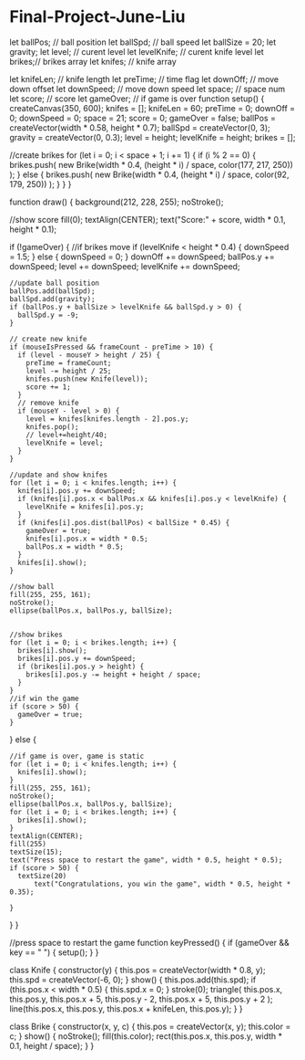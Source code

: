 # Final-Project-June-Liu
let ballPos; // ball position 
let ballSpd; // ball speed
let ballSize = 20;
let gravity; 
let level; // curent level
let levelKnife; // curent knife level
let brikes;// brikes array
let knifes; // knife array

let knifeLen; // knife length
let preTime; // time flag
let downOff; // move down offset 
let downSpeed; // move down speed
let space; // space num
let score; // score
let gameOver; // if game is over
function setup() {
  createCanvas(350, 600);
  knifes = [];
  knifeLen = 60;
  preTime = 0;
  downOff = 0;
  downSpeed = 0;
  space = 21;
  score = 0;
  gameOver = false;
  ballPos = createVector(width * 0.58, height * 0.7);
  ballSpd = createVector(0, 3);
  gravity = createVector(0, 0.3);
  level = height;
  levelKnife = height;
  brikes = [];
  
  //create brikes
  for (let i = 0; i < space + 1; i += 1) {
    if (i % 2 == 0) {
      brikes.push(
        new Brike(width * 0.4, (height * i) / space, color(177, 217, 250))
      );
    } else {
      brikes.push(
        new Brike(width * 0.4, (height * i) / space, color(92, 179, 250))
      );
    }
  }
}

function draw() {
  background(212, 228, 255);
  noStroke();
  
  //show score 
  fill(0);
  textAlign(CENTER);
  text("Score:" + score, width * 0.1, height * 0.1);
  
  if (!gameOver) {
    //if brikes move
    if (levelKnife < height * 0.4) {
      downSpeed = 1.5;
    } else {
      downSpeed = 0;
    }
    downOff += downSpeed;
    ballPos.y += downSpeed;
    level += downSpeed;
    levelKnife += downSpeed;
    
    
    //update ball position
    ballPos.add(ballSpd);
    ballSpd.add(gravity);
    if (ballPos.y + ballSize > levelKnife && ballSpd.y > 0) {
      ballSpd.y = -9;
    }

    // create new knife
    if (mouseIsPressed && frameCount - preTime > 10) {
      if (level - mouseY > height / 25) {
        preTime = frameCount;
        level -= height / 25;
        knifes.push(new Knife(level));
        score += 1;
      }
      // remove knife
      if (mouseY - level > 0) {
        level = knifes[knifes.length - 2].pos.y;
        knifes.pop();
        // level+=height/40;
        levelKnife = level;
      }
    }
    
    //update and show knifes
    for (let i = 0; i < knifes.length; i++) {
      knifes[i].pos.y += downSpeed;
      if (knifes[i].pos.x < ballPos.x && knifes[i].pos.y < levelKnife) {
        levelKnife = knifes[i].pos.y;
      }
      if (knifes[i].pos.dist(ballPos) < ballSize * 0.45) {
        gameOver = true;
        knifes[i].pos.x = width * 0.5;
        ballPos.x = width * 0.5;
      }
      knifes[i].show();
    }
    
    //show ball
    fill(255, 255, 161);
    noStroke();
    ellipse(ballPos.x, ballPos.y, ballSize);

    
    //show brikes
    for (let i = 0; i < brikes.length; i++) {
      brikes[i].show();
      brikes[i].pos.y += downSpeed;
      if (brikes[i].pos.y > height) {
        brikes[i].pos.y -= height + height / space;
      }
    }
    //if win the game
    if (score > 50) {
      gameOver = true;
    }
  } else {
    
    //if game is over, game is static
    for (let i = 0; i < knifes.length; i++) {
      knifes[i].show();
    }
    fill(255, 255, 161);
    noStroke();
    ellipse(ballPos.x, ballPos.y, ballSize);
    for (let i = 0; i < brikes.length; i++) {
      brikes[i].show();
    }
    textAlign(CENTER);
    fill(255)
    textSize(15);
    text("Press space to restart the game", width * 0.5, height * 0.5);
    if (score > 50) {
      textSize(20)
          text("Congratulations, you win the game", width * 0.5, height * 0.35);
      
    }
  }
}

//press space to restart the game 
function keyPressed() {
  if (gameOver && key == " ") {
    setup();
  }
}


class Knife {
  constructor(y) {
    this.pos = createVector(width * 0.8, y);
    this.spd = createVector(-6, 0);
  }
  show() {
    this.pos.add(this.spd);
    if (this.pos.x < width * 0.5) {
      this.spd.x = 0;
    }
    stroke(0);
    triangle(
      this.pos.x,
      this.pos.y,
      this.pos.x + 5,
      this.pos.y - 2,
      this.pos.x + 5,
      this.pos.y + 2
    );
    line(this.pos.x, this.pos.y, this.pos.x + knifeLen, this.pos.y);
  }
}

class Brike {
  constructor(x, y, c) {
    this.pos = createVector(x, y);
    this.color = c;
  }
  show() {
    noStroke();
    fill(this.color);
    rect(this.pos.x, this.pos.y, width * 0.1, height / space);
  }
}


